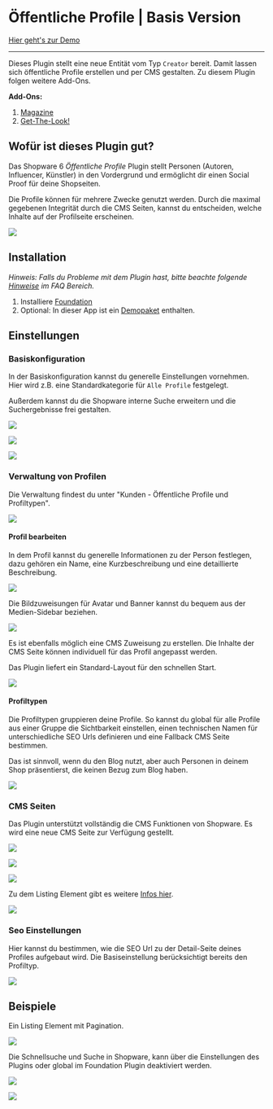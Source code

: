 # Öffentliche Profile | Basis Version

[Hier geht's zur Demo](https://https://demo.moori.net/Profile/)

---

Dieses Plugin stellt eine neue Entität vom Typ `Creator` bereit. 
Damit lassen sich öffentliche Profile erstellen und per CMS gestalten. 
Zu diesem Plugin folgen weitere Add-Ons.

**Add-Ons:**

1. [Magazine](../MoorlMagazine/index.md)
2. [Get-The-Look!](../MoorlGetTheLook/index.md)

## Wofür ist dieses Plugin gut?

Das Shopware 6 _Öffentliche Profile_ Plugin stellt Personen (Autoren, Influencer, Künstler) 
in den Vordergrund und ermöglicht dir einen Social Proof für deine Shopseiten.

Die Profile können für mehrere Zwecke genutzt werden. Durch die maximal gegebenen Integrität 
durch die CMS Seiten, kannst du entscheiden, welche Inhalte auf der Profilseite erscheinen.

![](images/mc-01.jpg)

## Installation

_Hinweis: Falls du Probleme mit dem Plugin hast, bitte beachte 
folgende  [Hinweise](../) im FAQ Bereich._

1.  Installiere [Foundation](../MoorlFoundation/index.md)
2.  Optional: In dieser App ist ein [Demopaket](../MoorlFoundation/demo-assistant.md) enthalten.

## Einstellungen

### Basiskonfiguration

In der Basiskonfiguration kannst du generelle Einstellungen vornehmen. Hier wird z.B. eine
Standardkategorie für `Alle Profile` festgelegt.

Außerdem kannst du die Shopware interne Suche erweitern und die Suchergebnisse frei gestalten.

![](images/mc-02.jpg)

![](images/mc-03.jpg)

![](images/mc-04.jpg)

### Verwaltung von Profilen

Die Verwaltung findest du unter "Kunden - Öffentliche Profile und Profiltypen".

![](images/mc-05.jpg)

#### Profil bearbeiten

In dem Profil kannst du generelle Informationen zu der Person festlegen, dazu gehören ein
Name, eine Kurzbeschreibung und eine detaillierte Beschreibung.

![](images/mc-06.jpg)

Die Bildzuweisungen für Avatar und Banner kannst du bequem aus der Medien-Sidebar beziehen.

![](images/mc-07.jpg)

Es ist ebenfalls möglich eine CMS Zuweisung zu erstellen. Die Inhalte der CMS Seite können
individuell für das Profil angepasst werden.

Das Plugin liefert ein Standard-Layout für den schnellen Start.

![](images/mc-08.jpg)

#### Profiltypen

Die Profiltypen gruppieren deine Profile. So kannst du global für alle Profile aus einer Gruppe
die Sichtbarkeit einstellen, einen technischen Namen für unterschiedliche SEO Urls definieren und
eine Fallback CMS Seite bestimmen.

Das ist sinnvoll, wenn du den Blog nutzt, aber auch Personen in deinem Shop präsentierst, die
keinen Bezug zum Blog haben.

![](images/mc-09.jpg)

### CMS Seiten

Das Plugin unterstützt vollständig die CMS Funktionen von Shopware. Es wird eine neue CMS Seite 
zur Verfügung gestellt.

![](images/mc-10.jpg)

![](images/mc-11.jpg)

![](images/mc-12.jpg)

Zu dem Listing Element gibt es weitere [Infos hier](../MoorlFoundation/listing.md).

![](images/mc-13.jpg)

### Seo Einstellungen

Hier kannst du bestimmen, wie die SEO Url zu der Detail-Seite deines Profiles aufgebaut wird.
Die Basiseinstellung berücksichtigt bereits den Profiltyp.

![](images/mc-14.jpg)

## Beispiele

Ein Listing Element mit Pagination.

![](images/mc-15.jpg)

Die Schnellsuche und Suche in Shopware, kann über die Einstellungen des Plugins oder global im Foundation
Plugin deaktiviert werden.

![](images/mc-16.jpg)

![](images/mc-17.jpg)
